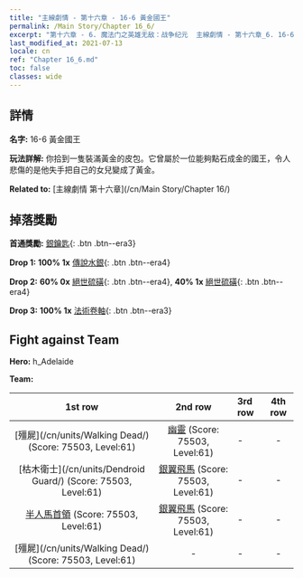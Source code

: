 ```yaml
---
title: "主線劇情 - 第十六章 - 16-6 黃金國王"
permalink: /Main Story/Chapter 16_6/
excerpt: "第十六章 - 6. 魔法门之英雄无敌：战争纪元  主線劇情 - 第十六章_6. 16-6 黃金國王"
last_modified_at: 2021-07-13
locale: cn
ref: "Chapter 16_6.md"
toc: false
classes: wide
---
```


## 詳情

 **名字:** 16-6 黃金國王

 **玩法詳解:** 你拾到一隻裝滿黃金的皮包。它曾屬於一位能夠點石成金的國王，令人悲傷的是他失手把自己的女兒變成了黃金。

 **Related to:** [主線劇情 第十六章](/cn/Main Story/Chapter 16/)

## 掉落獎勵

 **首通獎勵:** [銀鑰匙](/cn/Items/con_693/){: .btn .btn--era3}

 **Drop 1:** **100% 1x** [傳說水銀](/cn/Items/mat_56/){: .btn .btn--era4}

 **Drop 2:** **60% 0x** [絕世硫磺](/cn/Items/mat_50/){: .btn .btn--era4}, **40% 1x** [絕世硫磺](/cn/Items/mat_50/){: .btn .btn--era4}

 **Drop 3:** **100% 1x** [法術卷軸](/cn/Items/con_694/){: .btn .btn--era3}


## Fight against Team
 **Hero:** h_Adelaide

 **Team:**


  | 1st row | 2nd row | 3rd row | 4th row |
  |:----:|:----:|:----|:----:|
  | [殭屍](/cn/units/Walking Dead/) (Score: 75503, Level:61)  | [幽靈](/cn/units/Wight/) (Score: 75503, Level:61)  | - | - |
  | [枯木衛士](/cn/units/Dendroid Guard/) (Score: 75503, Level:61)  | [銀翼飛馬](/cn/units/Pegasus/) (Score: 75503, Level:61)  | - | - |
  | [半人馬首領](/cn/units/Centaur/) (Score: 75503, Level:61)  | [銀翼飛馬](/cn/units/Pegasus/) (Score: 75503, Level:61)  | - | - |
  | [殭屍](/cn/units/Walking Dead/) (Score: 75503, Level:61)  | - | - | - |


